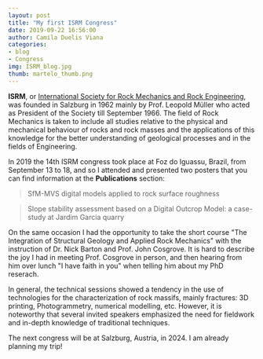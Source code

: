 ```yaml
---
layout: post
title: "My first ISRM Congress"
date: 2019-09-22 16:56:00
author: Camila Duelis Viana
categories: 
- blog 
- Congress
img: ISRM_blog.jpg
thumb: martelo_thumb.png
---
```


<b>ISRM</b>, or [International Society for Rock Mechanics and Rock Engineering][ISRM], was founded in Salzburg in 1962 mainly by Prof. Leopold Müller who acted as President of the Society till September 1966. The field of Rock Mechanics is taken to include all studies relative to the physical and mechanical behaviour of rocks and rock masses and the applications of this knowledge for the better understanding of geological processes and in the fields of Engineering.<!--more-->

In 2019 the 14th ISRM congress took place at Foz do Iguassu, Brazil, from September 13 to 18, and so I attended and presented two posters that you can find information at the <b>Publications</b> section:

>SfM-MVS digital models applied to rock surface roughness

>Slope stability assessment based on a Digital Outcrop Model: a case-study at Jardim Garcia quarry

On the same occasion I had the opportunity to take the short course "The Integration of Structural Geology and Applied Rock Mechanics" with the instruction of Dr. Nick Barton and Prof. John Cosgrove. It is hard to describe the joy I had in meeting Prof. Cosgrove in person, and then hearing from him over lunch "I have faith in you" when telling him about my PhD reserach.

In general, the technical sessions showed a tendency in the use of technologies for the characterization of rock massifs, mainly fractures: 3D printing, Photogrammetry, numerical modelling, etc. However, it is noteworthy that several invited speakers emphasized the need for fieldwork and in-depth knowledge of traditional techniques.

The next congress will be at Salzburg, Austria, in 2024. I am already planning my trip!

[ISRM]: https://www.isrm.net/
